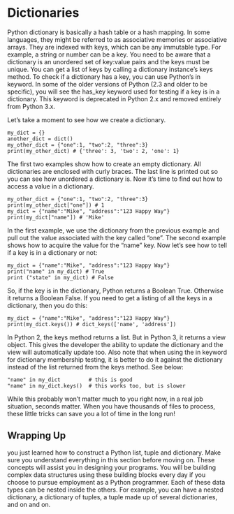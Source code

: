 # Dictionaries

Python dictionary is basically a hash table or a hash mapping. In some languages, they might be referred to as associative memories or
associative arrays. They are indexed with keys, which can be any immutable type. For example, a string or number can be a key. 
You need to be aware that a dictionary is an unordered set of key:value pairs and the keys must be unique. You can get a list of keys by 
calling a dictionary instance’s keys method. To check if a dictionary has a key, you can use Python’s in keyword. In some of the older versions of 
Python (2.3 and older to be specific), you will see the has_key keyword used for testing if a key is in a dictionary. This keyword is deprecated in Python 2.x 
and removed entirely from Python 3.x.

Let’s take a moment to see how we create a dictionary.

```
my_dict = {}
another_dict = dict()
my_other_dict = {"one":1, "two":2, "three":3}
print(my_other_dict) # {'three': 3, 'two': 2, 'one': 1}

```

The first two examples show how to create an empty dictionary. All dictionaries are enclosed with curly braces. The last line is printed out 
so you can see how unordered a dictionary is. Now it’s time to find out how to access a value in a dictionary.

```
my_other_dict = {"one":1, "two":2, "three":3}
print(my_other_dict["one"]) # 1
my_dict = {"name":"Mike", "address":"123 Happy Way"}
print(my_dict["name"]) # 'Mike'

```
In the first example, we use the dictionary from the previous example and pull out the value associated with the key called “one”. The second
example shows how to acquire the value for the “name” key. Now let’s see how to tell if a key is in a dictionary or not:

```
my_dict = {"name":"Mike", "address":"123 Happy Way"}
print("name" in my_dict) # True
print ("state" in my_dict) # False

```
So, if the key is in the dictionary, Python returns a Boolean True. Otherwise it returns a Boolean False. If you need to get a listing of all the keys 
in a dictionary, then you do this:

```
my_dict = {"name":"Mike", "address":"123 Happy Way"}
print(my_dict.keys()) # dict_keys(['name', 'address'])

```
In Python 2, the keys method returns a list. But in Python 3, it returns a view object. 
This gives the developer the ability to update the dictionary and the view will automatically update too.
Also note that when using the in keyword for dictionary membership testing, it is better to do it against the dictionary 
instead of the list returned from the keys method. See below:

```
"name" in my_dict         # this is good
"name" in my_dict.keys()  # this works too, but is slower

```
While this probably won’t matter much to you right now, in a real job situation, seconds matter. When you have thousands of files to process, these
little tricks can save you a lot of time in the long run!

## Wrapping Up

you just learned how to construct a Python list, tuple and dictionary. Make sure you understand everything in this section before moving on. 
These concepts will assist you in designing your programs. You will be building complex data structures using these building blocks every day 
if you choose to pursue employment as a Python programmer. Each of these data types can be nested inside the others. For example, you can have 
a nested dictionary, a dictionary of tuples, a tuple made up of several dictionaries, and on and on.
